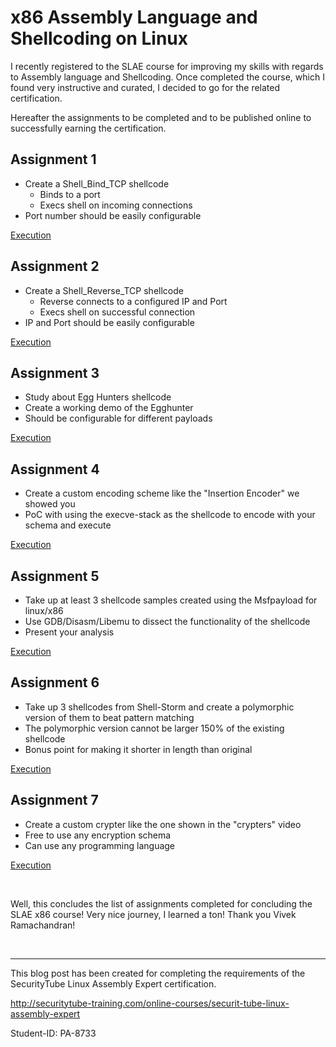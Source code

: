 # x86 Assembly Language and Shellcoding on Linux

I recently registered to the SLAE course for improving my skills with regards to Assembly language and Shellcoding.
Once completed the course, which I found very instructive and curated, I decided to go for the related certification.

Hereafter the assignments to be completed and to be published online to successfully earning the certification.

## Assignment 1

* Create a Shell_Bind_TCP shellcode
  * Binds to a port
  * Execs shell on incoming connections
* Port number should be easily configurable

[Execution](00_bindshell/README.md)

## Assignment 2

* Create a Shell_Reverse_TCP shellcode
  * Reverse connects to a configured IP and Port
  * Execs shell on successful connection
* IP and Port should be easily configurable

[Execution](01_revshell/README.md)

## Assignment 3

* Study about Egg Hunters shellcode
* Create a working demo of the Egghunter
* Should be configurable for different payloads

[Execution](02_egghunter/README.md)

## Assignment 4

* Create a custom encoding scheme like the "Insertion Encoder" we showed you
* PoC with using the execve-stack as the shellcode to encode with your schema and execute

[Execution](03_encoder/README.md)

## Assignment 5

* Take up at least 3 shellcode samples created using the Msfpayload for linux/x86
* Use GDB/Disasm/Libemu to dissect the functionality of the shellcode
* Present your analysis

[Execution](04_payloads_analysis/README.md)

## Assignment 6

* Take up 3 shellcodes from Shell-Storm and create a polymorphic version of them to beat pattern matching
* The polymorphic version cannot be larger 150% of the existing shellcode
* Bonus point for making it shorter in length than original

[Execution](05_polymorphic_shellcode/README.md)

## Assignment 7

* Create a custom crypter like the one shown in the "crypters" video
* Free to use any encryption schema 
* Can use any programming language

[Execution](06_crypter/README.md)

<br/>

Well, this concludes the list of assignments completed for concluding the SLAE x86 course! Very nice journey, I learned a ton! Thank you Vivek Ramachandran!

<br/>

*************************

This blog post has been created for completing the requirements of the SecurityTube Linux Assembly Expert certification.

<http://securitytube-training.com/online-courses/securit-tube-linux-assembly-expert>

Student-ID: PA-8733
